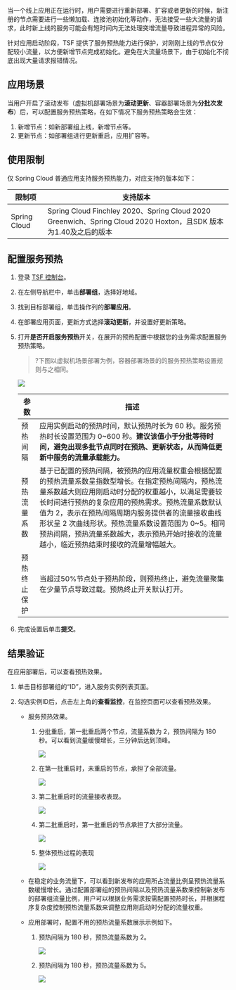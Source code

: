 当一个线上应用正在运行时，用户需要进行重新部署、扩容或者更新的时候，新注册的节点需要进行一些懒加载、连接池初始化等动作，无法接受一些大流量的请求，此时新上线的服务可能会有短时间内无法处理突增流量导致进程异常的风险。

针对应用启动阶段，TSF 提供了服务预热能力进行保护，对刚刚上线的节点仅分配较小流量，以方便新增节点完成初始化。避免在大流量场景下，由于初始化不彻底出现大量请求报错情况。

## 应用场景

当用户开启了滚动发布（虚拟机部署场景为**滚动更新**、容器部署场景为**分批次发布**）后，可以配置服务预热策略，在如下情况下服务预热策略会生效：

1. 新增节点：如新部署组上线，新增节点等。
2. 更新节点：如部署组进行更新重启，应用扩容等。



## 使用限制

仅 Spring Cloud 普通应用支持服务预热能力，对应支持的版本如下：

| 限制项       | 支持版本                                                     |
| ------------ | ------------------------------------------------------------ |
| Spring Cloud | Spring Cloud Finchley 2020、Spring Cloud 2020 Greenwich、Spring Cloud 2020 Hoxton，且SDK 版本为1.40及之后的版本 |



## 配置服务预热

1. 登录 [TSF 控制台](https://console.cloud.tencent.com/tsf)。

2. 在左侧导航栏中，单击**部署组**，选择好地域。

3. 找到目标部署组，单击操作列的**部署应用**。

4. 在部署应用页面，更新方式选择**滚动更新**，并设置好更新策略。

5. 打开**是否开启服务预热**开关，在展开的预热配置中根据您的业务需求配置服务预热策略。

   > ?下图以虚拟机场景部署为例，容器部署场景的的服务预热策略设置规则与之相同。

   ![](https://qcloudimg.tencent-cloud.cn/raw/46f04a9b870e7fb823b6ed77a37a282b.png)

   | 参数         | 描述                                                         |
   | ------------ | ------------------------------------------------------------ |
   | 预热间隔     | 应用实例启动的预热时间，默认预热时长为 60 秒。服务预热时长设置范围为 0~600 秒。**建议该值小于分批等待时间，避免出现多批节点同时在预热、更新状态，从而降低更新中服务的流量承载能力。** |
   | 预热流量系数 | 基于已配置的预热间隔，被预热的应用流量权重会根据配置的预热流量系数呈指数型增长。在指定预热间隔内，预热流量系数越大则应用刚启动时分配的权重越小，以满足需要较长时间进行预热的复杂应用的预热需求。预热流量系数默认值为 2，表示在预热间隔周期内服务提供者的流量接收曲线形状呈 2 次曲线形状。预热流量系数设置范围为 0~5。相同预热间隔，预热流量系数越大，表示预热开始时接收的流量越小，临近预热结束时接收的流量增幅越大。 |
   | 预热终止保护 | 当超过50%节点处于预热阶段，则预热终止，避免流量聚集在少量节点导致过载。预热终止开关默认打开。 |

6. 完成设置后单击**提交**。



## 结果验证

在应用部署后，可以查看预热效果。

1. 单击目标部署组的“ID”，进入服务实例列表页面。

2. 勾选实例ID后，点击左上角的**查看监控**，在监控页面可以查看预热效果。

   - 服务预热效果。

     1. 分批重启，第一批重启两个节点，流量系数为 2，预热间隔为 180 秒。可以看到流量缓慢增长，三分钟后达到顶峰。

        ![](https://qcloudimg.tencent-cloud.cn/raw/5773428fe0a488edb5a7dc46a9218edb.png)

     2. 在第一批重启时，未重启的节点，承担了全部流量。

        ![](https://qcloudimg.tencent-cloud.cn/raw/e5d967c1eb6d80e63bdaeb0be329b5c7.png)

     3. 第二批重启时的流量接收表现。

        ![](https://qcloudimg.tencent-cloud.cn/raw/48d7461acefe1a87855b55dc6b9decf5.png)

     4. 第二批重启时，第一批重启的节点承担了大部分流量。

        ![](https://qcloudimg.tencent-cloud.cn/raw/53f211841406791f495fd8f45b77cbbb.png)

     5. 整体预热过程的表现

        ![](https://qcloudimg.tencent-cloud.cn/raw/08ecbf00810869224ef8f3529982f7fd.png)

   - 在稳定的业务流量下，可以看到新发布的应用所占流量比例呈预热流量系数缓慢增长。通过配置部署组的预热间隔以及预热流量系数来控制新发布的部署组流量比例，用户可以根据业务需求按需配置预热时长，并根据程序复杂度控制预热流量系数来调整应用刚启动时分配的流量权重。

   - 应用部署时，配置不用的预热流量系数展示示例如下。

     1. 预热间隔为 180 秒，预热流量系数为 2。

        ![](https://qcloudimg.tencent-cloud.cn/raw/cd4299efc8d0bc3d0c01b169743eeaf0.png)

     2. 预热间隔为 180 秒，预热流量系数为 5。

        ![](https://qcloudimg.tencent-cloud.cn/raw/937f827e12a1320f76894b2ba6e60216.png)

